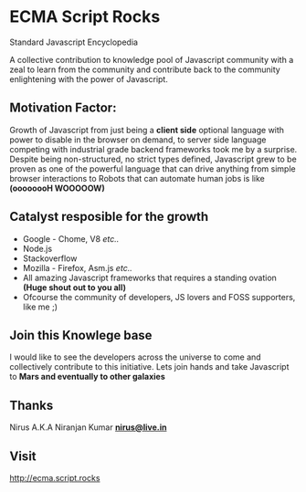 # ECMA Script Rocks
Standard Javascript Encyclopedia

A collective contribution to knowledge pool of Javascript community with a zeal to learn from the community and contribute back to the community enlightening with the power of Javascript. 

## Motivation Factor:
Growth of Javascript from just being a **client side** optional language with power to disable in the browser on demand, to server side language competing with industrial grade backend frameworks took me by a surprise. Despite being non-structured, no strict types defined, Javascript grew to be proven as one of the powerful language that can drive anything from simple browser interactions to Robots that can automate human jobs is like **(oooooooH WOOOOOW)**

## Catalyst resposible for the growth

- Google - Chome, V8 *etc..*
- Node.js
- Stackoverflow 
- Mozilla - Firefox, Asm.js *etc..*
- All amazing Javascript frameworks that requires a standing ovation **(Huge shout out to you all)**
- Ofcourse the community of developers, JS lovers and FOSS supporters, like me ;)

## Join this Knowlege base

I would like to see the developers across the universe to come and collectively contribute to this initiative. Lets join hands and take Javascript to **Mars and eventually to other galaxies**


## Thanks

Nirus A.K.A Niranjan Kumar
**nirus@live.in**

## Visit

http://ecma.script.rocks

